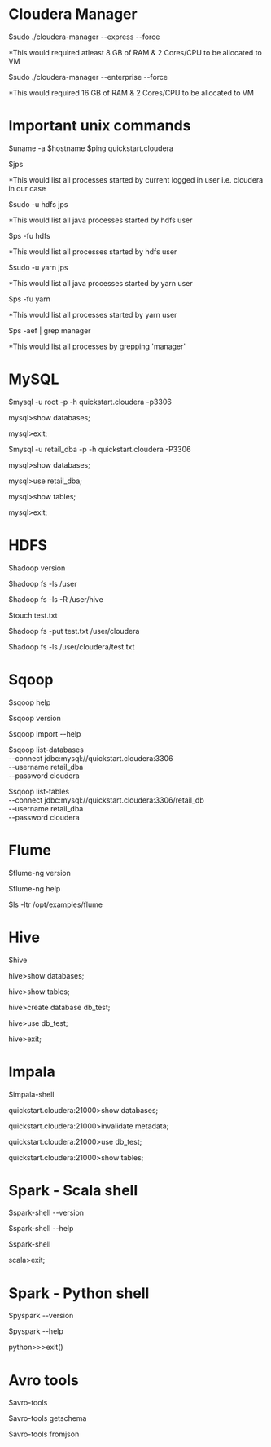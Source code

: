 # Cloudera Manager
$sudo ./cloudera-manager --express --force 

*This would required atleast 8 GB of RAM & 2 Cores/CPU to be allocated to VM

$sudo ./cloudera-manager --enterprise --force 

*This would required 16 GB of RAM & 2 Cores/CPU to be allocated to VM

# Important unix commands
$uname -a
$hostname
$ping quickstart.cloudera

$jps

*This would list all processes started by current logged in user i.e. cloudera in our case

$sudo -u hdfs jps

*This would list all java processes started by hdfs user

$ps -fu hdfs

*This would list all processes started by hdfs user

$sudo -u yarn jps

*This would list all java processes started by yarn user

$ps -fu yarn

*This would list all processes started by yarn user

$ps -aef | grep manager

*This would list all processes by grepping 'manager'

# MySQL
$mysql -u root -p -h quickstart.cloudera -p3306

mysql>show databases;

mysql>exit;

$mysql -u retail_dba -p -h quickstart.cloudera -P3306

mysql>show databases;

mysql>use retail_dba;

mysql>show tables; 

mysql>exit; 

# HDFS
$hadoop version

$hadoop fs -ls /user

$hadoop fs -ls -R /user/hive 

$touch test.txt

$hadoop fs -put test.txt /user/cloudera

$hadoop fs -ls /user/cloudera/test.txt

# Sqoop
$sqoop help

$sqoop version

$sqoop import --help

$sqoop list-databases \
 --connect jdbc:mysql://quickstart.cloudera:3306 \
 --username retail_dba \
 --password cloudera

$sqoop list-tables \
 --connect jdbc:mysql://quickstart.cloudera:3306/retail_db \
 --username retail_dba \
 --password cloudera

# Flume
$flume-ng version

$flume-ng help

$ls -ltr /opt/examples/flume

# Hive
$hive

hive>show databases;

hive>show tables;

hive>create database db_test;

hive>use db_test;

hive>exit;

# Impala
$impala-shell

quickstart.cloudera:21000>show databases;

quickstart.cloudera:21000>invalidate metadata;

quickstart.cloudera:21000>use db_test;

quickstart.cloudera:21000>show tables;

# Spark - Scala shell
$spark-shell --version

$spark-shell --help

$spark-shell

scala>exit;

# Spark - Python shell
$pyspark --version

$pyspark --help

python>>>exit()

# Avro tools
$avro-tools

$avro-tools getschema

$avro-tools fromjson


